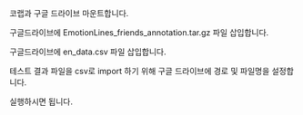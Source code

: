 코랩과 구글 드라이브 마운트합니다.

구글드라이브에 EmotionLines_friends_annotation.tar.gz 파일 삽입합니다.

구글드라이브에 en_data.csv 파일 삽입합니다.

테스트 결과 파일을 csv로 import 하기 위해 구글 드라이브에 경로 및 파일명을 설정합니다. 

실행하시면 됩니다. 
